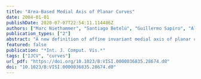 ```yaml
---
title: "Area-Based Medial Axis of Planar Curves"
date: 2004-01-01
publishDate: 2020-07-07T22:54:11.114486Z
authors: ["Marc Niethammer", "Santiago Betelú", "Guillermo Sapiro", "Allen R. Tannenbaum", "Peter J. Giblin"]
publication_types: ["2"]
abstract: "A new definition of affine invariant medial axis of planar closed curves is introduced. A point belongs to the affine medial axis if and only if it is equidistant from at least two points of the curve, with the distance being a minimum and given by the areas between the curve and its corresponding chords. The medial axis is robust, eliminating the need for curve denoising. In a dynamical interpretation of this affine medial axis, the medial axis points are the affine shock positions of the affine erosion of the curve. We propose a simple method to compute the medial axis and give examples. We also demonstrate how to use this method to detect affine skew symmetry in real images."
featured: false
publication: "*Int. J. Comput. Vis.*"
tags: ["IJCV", "curves"]
url_pdf: "https://doi.org/10.1023/B:VISI.0000036835.28674.d0"
doi: "10.1023/B:VISI.0000036835.28674.d0"
---
```


